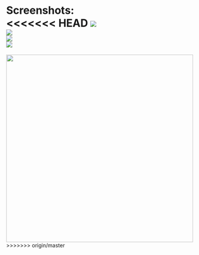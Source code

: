 **Screenshots**:<br>
<<<<<<< HEAD
<img src="/Screenshots/spacedawn1.jpg"><br> 
<img src="/Screenshots/spacedawn2.jpg"><br> 
<img src="/Screenshots/spacedawn3.jpg"><br> 
<img src="/Screenshots/spacedawn4.jpg"><br> 
=======
<img src="/Screenshots/spacedawn1.jpg" height="500">  
>>>>>>> origin/master
